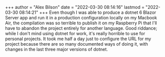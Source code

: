 +++
author = "Alex Bilson"
date = "2022-03-30 08:14:16"
lastmod = "2022-03-30 08:14:21"
+++
Even though I was able to produce a dotnet 6 Blazor Server app and run it in a production configuration locally on my Macbook Air, the compilation was so terrible to publish it on my Raspberry Pi that I'll have to abandon the project entirely for another language. Good riddance; while I don't mind using dotnet for work, it's really horrible to use for personal projects. It took me half a day just to configure the URL for my project because there are so many documented ways of doing it, with changes in the last three major versions of dotnet.

